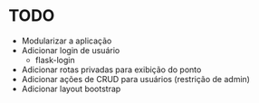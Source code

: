 # TODO

- Modularizar a aplicação
- Adicionar login de usuário
  - flask-login
- Adicionar rotas privadas para exibição do ponto
- Adicionar ações de CRUD para usuários (restrição de admin)
- Adicionar layout bootstrap